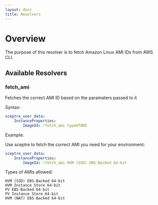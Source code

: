 ```yaml
---
layout: docs
title: Resolvers
---
```


# Overview

The purpose of this resolver is to fetch Amazon Linux AMI IDs from AWS CLI. 

## Available Resolvers

### fetch_ami

Fetches the correct AMI ID based on the paramaters passed to it

Syntax:

```yaml
sceptre_user_data:
	InstanceProperties:
	    ImageId: !fetch_ami typeOfAMI
```

Example:

Use sceptre to fetch the correct AMI you need for your environment:
```yaml
sceptre_user_data:
	InstanceProperties:
	    ImageId: !fetch_ami HVM (SSD) EBS-Backed 64-bit
```

Types of AMIs allowed:

```
HVM (SSD) EBS-Backed 64-bit
HVM Instance Store 64-bit
PV EBS-Backed 64-bit
PV Instance Store 64-bit
HVM (NAT) EBS-Backed 64-bit
```
